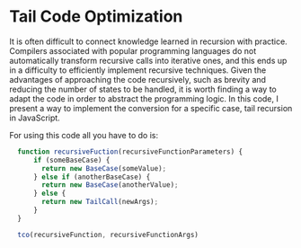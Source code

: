 # Tail Code Optimization

It is often difficult to connect knowledge learned in recursion with practice. 
Compilers associated with popular programming languages do not automatically transform recursive calls into iterative ones, and this ends up in a difficulty to efficiently implement recursive techniques.
Given the advantages of approaching the code recursively, such as brevity and reducing the number of states to be handled, it is worth finding a way to adapt the code in order to abstract the programming logic.
In this code, I present a way to implement the conversion for a specific case, tail recursion in JavaScript.

For using this code all you have to do is:

``` javascript
  function recursiveFuction(recursiveFunctionParameters) {
      if (someBaseCase) {
        return new BaseCase(someValue);
      } else if (anotherBaseCase) {
        return new BaseCase(anotherValue);
      } else {
        return new TailCall(newArgs);
      }
  }

  tco(recursiveFunction, recursiveFunctionArgs)

```
